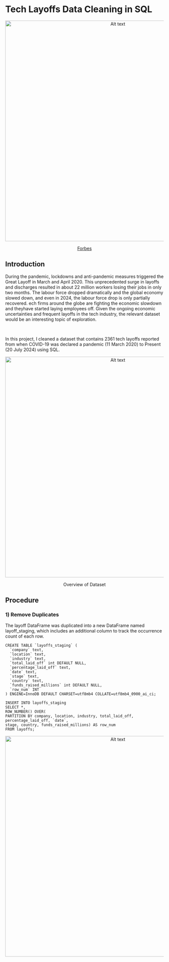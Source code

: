 # Tech Layoffs Data Cleaning in SQL
<p align="center">
	<img src="https://github.com/NahyeMoon/DataAnalyticsPortfolio/blob/67eaf22920c9d0f3be1e6ed9636e3e664d7b69d0/Tech%20Layoffs/layoff.jpg" alt="Alt text" width="700"/>
</p>

<p align="center">
  <a href="https://www.forbes.com/sites/richardnieva/2022/12/23/what-tech-layoffs-mean-for-2023/">Forbes</a>
</p>

## Introduction

During the pandemic, lockdowns and anti-pandemic measures triggered the Great Layoff in March and April 2020. 
This unprecedented surge in layoffs and discharges resulted in about 22 million workers losing their jobs in only two months. 
The labour force dropped dramatically and the global economy slowed down, and even in 2024, the labour force drop is only partially recovered. 
ech firms around the globe are fighting the economic slowdown and theyhave started laying employees off. 
Given the ongoing economic uncertainties and frequent layoffs in the tech industry, the relevant dataset would be an interesting topic of exploration. 

<br />

In this project, I cleaned a dataset that contains 2361 tech layoffs reported from when COVID-19 was declared a pandemic (11 March 2020) to Present (20 July 2024) using SQL.

<p align="center">
<img src="https://raw.githubusercontent.com/NahyeMoon/DataAnalyticsPortfolio/main/Tech%20Layoffs/layoff_chart_overall.jpg"alt="Alt text" width="700"/>
</p>

<p align="center">
  Overview of Dataset
</p>

## Procedure

### 1) Remove Duplicates
The layoff DataFrame was duplicated into a new DataFrame named layoff_staging, which includes an additional column to track the occurrence count of each row.

```
CREATE TABLE `layoffs_staging` (
  `company` text,
  `location` text,
  `industry` text,
  `total_laid_off` int DEFAULT NULL,
  `percentage_laid_off` text,
  `date` text,
  `stage` text,
  `country` text,
  `funds_raised_millions` int DEFAULT NULL,
  `row_num` INT
) ENGINE=InnoDB DEFAULT CHARSET=utf8mb4 COLLATE=utf8mb4_0900_ai_ci;
```

```
INSERT INTO layoffs_staging
SELECT *,
ROW_NUMBER() OVER(
PARTITION BY company, location, industry, total_laid_off, percentage_laid_off, `date`,
stage, country, funds_raised_millions) AS row_num
FROM layoffs;
```

<p align="center">
	<img src="https://github.com/NahyeMoon/DataAnalyticsPortfolio/blob/main/Tech%20Layoffs/techlayoffs.pdf" alt="Alt text" width="700"/>
</p>


											
